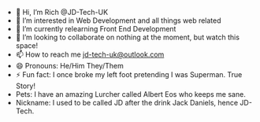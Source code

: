 - 👋 Hi, I’m Rich @JD-Tech-UK
- 👀 I’m interested in Web Development and all things web related
- 🌱 I’m currently relearning Front End Development
- 💞️ I’m looking to collaborate on nothing at the moment, but watch this space!
- 📫 How to reach me jd-tech-uk@outlook.com
- 😄 Pronouns: He/Him They/Them
- ⚡ Fun fact: I once broke my left foot pretending I was Superman. True Story!
- Pets: I have an amazing Lurcher called Albert Eos who keeps me sane.
- Nickname: I used to be called JD after the drink Jack Daniels, hence JD-Tech.

<!---
JD-Tech-UK/JD-Tech-UK is a ✨ special ✨ repository because its `README.md` (this file) appears on your GitHub profile.
You can click the Preview link to take a look at your changes.
--->
